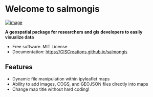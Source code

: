 # Welcome to salmongis


[![image](https://img.shields.io/pypi/v/salmongis.svg)](https://pypi.python.org/pypi/salmongis)



**A geospatial package for researchers and gis developers to easily visualize data**


-   Free software: MIT License
-   Documentation: <https://GISCreations.github.io/salmongis>


## Features

-   Dynamic file manipulation within ipyleaflet maps
-   Ability to add images, COGS, and GEOJSON files directly into maps
-   Change map title without hard coding!